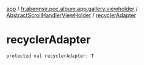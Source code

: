 [app](../../index.md) / [fr.abennsir.poc.album.app.gallery.viewholder](../index.md) / [AbstractScrollHandlerViewHolder](index.md) / [recyclerAdapter](./recycler-adapter.md)

# recyclerAdapter

`protected val recyclerAdapter: T`